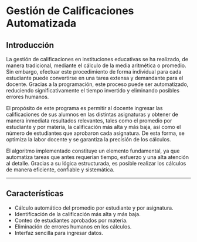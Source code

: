 # Gestión de Calificaciones Automatizada

## Introducción
La gestión de calificaciones en instituciones educativas se ha realizado, de manera tradicional, mediante el cálculo de la media aritmética o promedio. Sin embargo, efectuar este procedimiento de forma individual para cada estudiante puede convertirse en una tarea extensa y demandante para el docente. Gracias a la programación, este proceso puede ser automatizado, reduciendo significativamente el tiempo invertido y eliminando posibles errores humanos.  

El propósito de este programa es permitir al docente ingresar las calificaciones de sus alumnos en las distintas asignaturas y obtener de manera inmediata resultados relevantes, tales como el promedio por estudiante y por materia, la calificación más alta y más baja, así como el número de estudiantes que aprobaron cada asignatura. De esta forma, se optimiza la labor docente y se garantiza la precisión de los cálculos.  

El algoritmo implementado constituye un elemento fundamental, ya que automatiza tareas que antes requerían tiempo, esfuerzo y una alta atención al detalle. Gracias a su lógica estructurada, es posible realizar los cálculos de manera eficiente, confiable y sistemática.  

---

## Características
- Cálculo automático del promedio por estudiante y por asignatura.  
- Identificación de la calificación más alta y más baja.  
- Conteo de estudiantes aprobados por materia.  
- Eliminación de errores humanos en los cálculos.  
- Interfaz sencilla para ingresar datos.  

